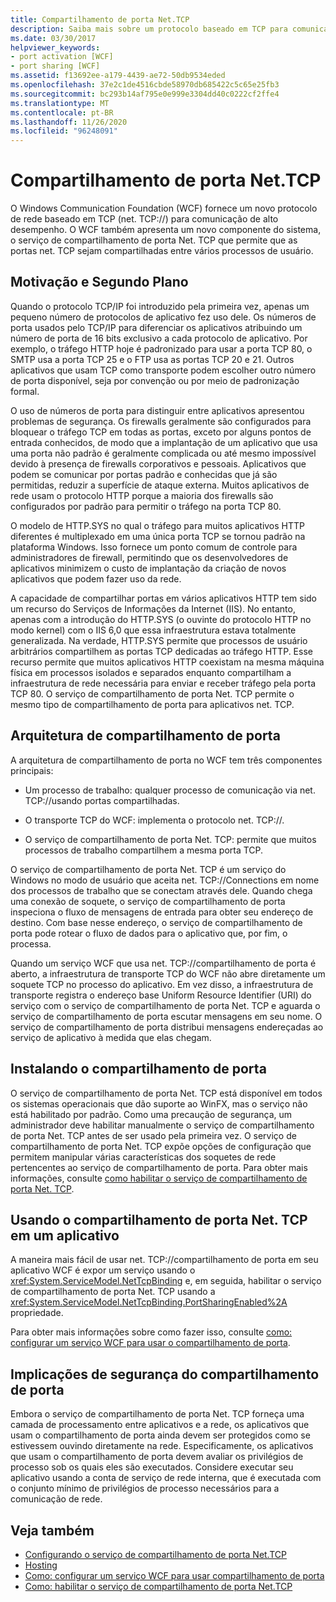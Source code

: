 ```yaml
---
title: Compartilhamento de porta Net.TCP
description: Saiba mais sobre um protocolo baseado em TCP para comunicação de alto desempenho e o serviço que permite que as portas sejam compartilhadas entre vários processos de usuário no WCF.
ms.date: 03/30/2017
helpviewer_keywords:
- port activation [WCF]
- port sharing [WCF]
ms.assetid: f13692ee-a179-4439-ae72-50db9534eded
ms.openlocfilehash: 37e2c1de4516cbde58970db685422c5c65e25fb3
ms.sourcegitcommit: bc293b14af795e0e999e3304dd40c0222cf2ffe4
ms.translationtype: MT
ms.contentlocale: pt-BR
ms.lasthandoff: 11/26/2020
ms.locfileid: "96248091"
---
```

# <a name="nettcp-port-sharing"></a>Compartilhamento de porta Net.TCP

O Windows Communication Foundation (WCF) fornece um novo protocolo de rede baseado em TCP (net. TCP://) para comunicação de alto desempenho. O WCF também apresenta um novo componente do sistema, o serviço de compartilhamento de porta Net. TCP que permite que as portas net. TCP sejam compartilhadas entre vários processos de usuário.  
  
## <a name="background-and-motivation"></a>Motivação e Segundo Plano  

 Quando o protocolo TCP/IP foi introduzido pela primeira vez, apenas um pequeno número de protocolos de aplicativo fez uso dele. Os números de porta usados pelo TCP/IP para diferenciar os aplicativos atribuindo um número de porta de 16 bits exclusivo a cada protocolo de aplicativo. Por exemplo, o tráfego HTTP hoje é padronizado para usar a porta TCP 80, o SMTP usa a porta TCP 25 e o FTP usa as portas TCP 20 e 21. Outros aplicativos que usam TCP como transporte podem escolher outro número de porta disponível, seja por convenção ou por meio de padronização formal.  
  
 O uso de números de porta para distinguir entre aplicativos apresentou problemas de segurança. Os firewalls geralmente são configurados para bloquear o tráfego TCP em todas as portas, exceto por alguns pontos de entrada conhecidos, de modo que a implantação de um aplicativo que usa uma porta não padrão é geralmente complicada ou até mesmo impossível devido à presença de firewalls corporativos e pessoais. Aplicativos que podem se comunicar por portas padrão e conhecidas que já são permitidas, reduzir a superfície de ataque externa. Muitos aplicativos de rede usam o protocolo HTTP porque a maioria dos firewalls são configurados por padrão para permitir o tráfego na porta TCP 80.  
  
 O modelo de HTTP.SYS no qual o tráfego para muitos aplicativos HTTP diferentes é multiplexado em uma única porta TCP se tornou padrão na plataforma Windows. Isso fornece um ponto comum de controle para administradores de firewall, permitindo que os desenvolvedores de aplicativos minimizem o custo de implantação da criação de novos aplicativos que podem fazer uso da rede.  
  
 A capacidade de compartilhar portas em vários aplicativos HTTP tem sido um recurso do Serviços de Informações da Internet (IIS). No entanto, apenas com a introdução do HTTP.SYS (o ouvinte do protocolo HTTP no modo kernel) com o IIS 6,0 que essa infraestrutura estava totalmente generalizada. Na verdade, HTTP.SYS permite que processos de usuário arbitrários compartilhem as portas TCP dedicadas ao tráfego HTTP. Esse recurso permite que muitos aplicativos HTTP coexistam na mesma máquina física em processos isolados e separados enquanto compartilham a infraestrutura de rede necessária para enviar e receber tráfego pela porta TCP 80. O serviço de compartilhamento de porta Net. TCP permite o mesmo tipo de compartilhamento de porta para aplicativos net. TCP.  
  
## <a name="port-sharing-architecture"></a>Arquitetura de compartilhamento de porta  

 A arquitetura de compartilhamento de porta no WCF tem três componentes principais:  
  
- Um processo de trabalho: qualquer processo de comunicação via net. TCP://usando portas compartilhadas.  
  
- O transporte TCP do WCF: implementa o protocolo net. TCP://.  
  
- O serviço de compartilhamento de porta Net. TCP: permite que muitos processos de trabalho compartilhem a mesma porta TCP.  
  
 O serviço de compartilhamento de porta Net. TCP é um serviço do Windows no modo de usuário que aceita net. TCP://Connections em nome dos processos de trabalho que se conectam através dele. Quando chega uma conexão de soquete, o serviço de compartilhamento de porta inspeciona o fluxo de mensagens de entrada para obter seu endereço de destino. Com base nesse endereço, o serviço de compartilhamento de porta pode rotear o fluxo de dados para o aplicativo que, por fim, o processa.  
  
 Quando um serviço WCF que usa net. TCP://compartilhamento de porta é aberto, a infraestrutura de transporte TCP do WCF não abre diretamente um soquete TCP no processo do aplicativo. Em vez disso, a infraestrutura de transporte registra o endereço base Uniform Resource Identifier (URI) do serviço com o serviço de compartilhamento de porta Net. TCP e aguarda o serviço de compartilhamento de porta escutar mensagens em seu nome.  O serviço de compartilhamento de porta distribui mensagens endereçadas ao serviço de aplicativo à medida que elas chegam.  
  
## <a name="installing-port-sharing"></a>Instalando o compartilhamento de porta  

 O serviço de compartilhamento de porta Net. TCP está disponível em todos os sistemas operacionais que dão suporte ao WinFX, mas o serviço não está habilitado por padrão. Como uma precaução de segurança, um administrador deve habilitar manualmente o serviço de compartilhamento de porta Net. TCP antes de ser usado pela primeira vez. O serviço de compartilhamento de porta Net. TCP expõe opções de configuração que permitem manipular várias características dos soquetes de rede pertencentes ao serviço de compartilhamento de porta. Para obter mais informações, consulte [como habilitar o serviço de compartilhamento de porta Net. TCP](how-to-enable-the-net-tcp-port-sharing-service.md).  
  
## <a name="using-nettcp-port-sharing-in-an-application"></a>Usando o compartilhamento de porta Net. TCP em um aplicativo  

 A maneira mais fácil de usar net. TCP://compartilhamento de porta em seu aplicativo WCF é expor um serviço usando o <xref:System.ServiceModel.NetTcpBinding> e, em seguida, habilitar o serviço de compartilhamento de porta Net. TCP usando a <xref:System.ServiceModel.NetTcpBinding.PortSharingEnabled%2A> propriedade.  
  
 Para obter mais informações sobre como fazer isso, consulte [como: configurar um serviço WCF para usar o compartilhamento de porta](how-to-configure-a-wcf-service-to-use-port-sharing.md).  
  
## <a name="security-implications-of-port-sharing"></a>Implicações de segurança do compartilhamento de porta  

 Embora o serviço de compartilhamento de porta Net. TCP forneça uma camada de processamento entre aplicativos e a rede, os aplicativos que usam o compartilhamento de porta ainda devem ser protegidos como se estivessem ouvindo diretamente na rede. Especificamente, os aplicativos que usam o compartilhamento de porta devem avaliar os privilégios de processo sob os quais eles são executados. Considere executar seu aplicativo usando a conta de serviço de rede interna, que é executada com o conjunto mínimo de privilégios de processo necessários para a comunicação de rede.  
  
## <a name="see-also"></a>Veja também

- [Configurando o serviço de compartilhamento de porta Net.TCP](configuring-the-net-tcp-port-sharing-service.md)
- [Hosting](hosting.md)
- [Como: configurar um serviço WCF para usar compartilhamento de porta](how-to-configure-a-wcf-service-to-use-port-sharing.md)
- [Como: habilitar o serviço de compartilhamento de porta Net.TCP](how-to-enable-the-net-tcp-port-sharing-service.md)
